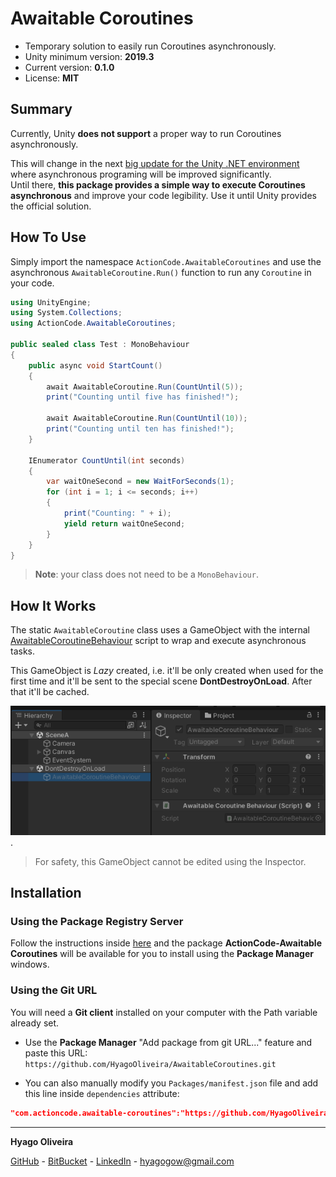 # Awaitable Coroutines

* Temporary solution to easily run Coroutines asynchronously.
* Unity minimum version: **2019.3**
* Current version: **0.1.0**
* License: **MIT**

## Summary

Currently, Unity **does not support** a proper way to run Coroutines asynchronously.

This will change in the next [big update for the Unity .NET environment](https://blog.unity.com/technology/unity-and-net-whats-next#:~:text=Editor%20during%202024.-,Modernizing%20the%20Unity%20runtime,-.NET%20Standard%202.1) 
where asynchronous programing will be improved significantly. <br/>
Until there, **this package provides a simple way to execute Coroutines asynchronous** and improve your code legibility. 
Use it until Unity provides the official solution.

## How To Use

Simply import the namespace `ActionCode.AwaitableCoroutines` and use the asynchronous `AwaitableCoroutine.Run()` function to run any `Coroutine` in your code.

```csharp
using UnityEngine;
using System.Collections;
using ActionCode.AwaitableCoroutines;

public sealed class Test : MonoBehaviour
{
    public async void StartCount()
    {
        await AwaitableCoroutine.Run(CountUntil(5));
        print("Counting until five has finished!");

        await AwaitableCoroutine.Run(CountUntil(10));
        print("Counting until ten has finished!");
    }

    IEnumerator CountUntil(int seconds)
    {
        var waitOneSecond = new WaitForSeconds(1);
        for (int i = 1; i <= seconds; i++)
        {
            print("Counting: " + i);
            yield return waitOneSecond;
        }
    }
}
```

> **Note**: your class does not need to be a `MonoBehaviour`.

## How It Works

The static `AwaitableCoroutine` class uses a GameObject with the internal [AwaitableCoroutineBehaviour](/Runtime/AwaitableCoroutineBehaviour.cs) script to wrap and execute asynchronous tasks.

This GameObject is _Lazy_ created, i.e. it'll be only created when used for the first time and it'll be sent to the special scene **DontDestroyOnLoad**. After that it'll be cached.

![Awaitable Coroutine Behaviour in Inspector](/Docs~/AwaitableCoroutineBehaviour-Inspector.png "AwaitableCoroutineBehaviour in Inspector").

> For safety, this GameObject cannot be edited using the Inspector.

## Installation

### Using the Package Registry Server

Follow the instructions inside [here](https://cutt.ly/ukvj1c8) and the package **ActionCode-Awaitable Coroutines** 
will be available for you to install using the **Package Manager** windows.

### Using the Git URL

You will need a **Git client** installed on your computer with the Path variable already set. 

- Use the **Package Manager** "Add package from git URL..." feature and paste this URL: `https://github.com/HyagoOliveira/AwaitableCoroutines.git`

- You can also manually modify you `Packages/manifest.json` file and add this line inside `dependencies` attribute: 

```json
"com.actioncode.awaitable-coroutines":"https://github.com/HyagoOliveira/AwaitableCoroutines.git"
```

---

**Hyago Oliveira**

[GitHub](https://github.com/HyagoOliveira) -
[BitBucket](https://bitbucket.org/HyagoGow/) -
[LinkedIn](https://www.linkedin.com/in/hyago-oliveira/) -
<hyagogow@gmail.com>